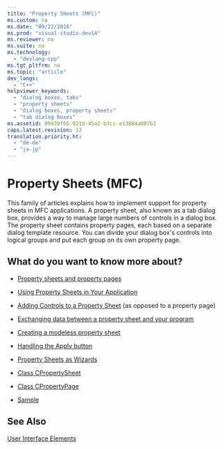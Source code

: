```yaml
---
title: "Property Sheets (MFC)"
ms.custom: na
ms.date: "09/22/2016"
ms.prod: "visual-studio-dev14"
ms.reviewer: na
ms.suite: na
ms.technology: 
  - "devlang-cpp"
ms.tgt_pltfrm: na
ms.topic: "article"
dev_langs: 
  - "C++"
helpviewer_keywords: 
  - "dialog boxes, tabs"
  - "property sheets"
  - "dialog boxes, property sheets"
  - "tab dialog boxes"
ms.assetid: 09439f65-921d-45a2-b3cc-e13884a087b1
caps.latest.revision: 13
translation.priority.ht: 
  - "de-de"
  - "ja-jp"
---
```

# Property Sheets (MFC)
This family of articles explains how to implement support for property sheets in MFC applications. A property sheet, also known as a tab dialog box, provides a way to manage large numbers of controls in a dialog box. The property sheet contains property pages, each based on a separate dialog template resource. You can divide your dialog box's controls into logical groups and put each group on its own property page.  
  
## What do you want to know more about?  
  
-   [Property sheets and property pages](../vs140/property-sheets-and-property-pages-in-mfc.md)  
  
-   [Using Property Sheets in Your Application](../vs140/using-property-sheets-in-your-application.md)  
  
-   [Adding Controls to a Property Sheet](../vs140/adding-controls-to-a-property-sheet.md) (as opposed to a property page)  
  
-   [Exchanging data between a property sheet and your program](../vs140/exchanging-data.md)  
  
-   [Creating a modeless property sheet](../vs140/creating-a-modeless-property-sheet.md)  
  
-   [Handling the Apply button](../vs140/handling-the-apply-button.md)  
  
-   [Property Sheets as Wizards](../vs140/property-sheets-as-wizards.md)  
  
-   [Class CPropertySheet](../vs140/cpropertysheet-class.md)  
  
-   [Class CPropertyPage](../vs140/cpropertypage-class.md)  
  
-   [Sample](../vs140/visual-c---samples.md)  
  
## See Also  
 [User Interface Elements](../vs140/user-interface-elements--mfc-.md)